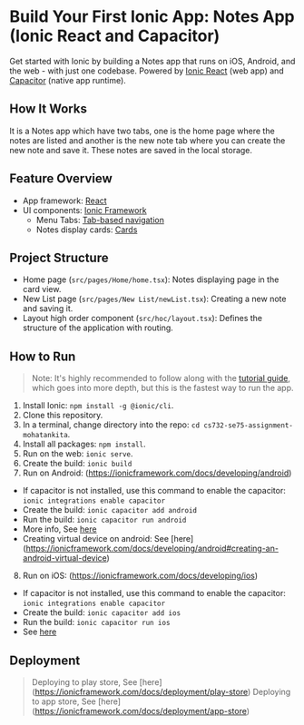 # Build Your First Ionic App: Notes App (Ionic React and Capacitor)
Get started with Ionic by building a Notes app that runs on iOS, Android, and the web - with just one codebase.
Powered by [Ionic React](https://ionicframework.com/docs/react) (web app) and [Capacitor](https://capacitor.ionicframework.com) (native app runtime).

## How It Works
It is a Notes app which have two tabs, one is the home page where the notes are listed and another is the new note tab where you can create the new note and save it. These notes are saved in the local storage.

## Feature Overview
* App framework: [React](https://reactjs.org/)
* UI components: [Ionic Framework](https://ionicframework.com/docs/components)
  * Menu Tabs: [Tab-based navigation](https://ionicframework.com/docs/api/tabs)
  * Notes display cards: [Cards](https://ionicframework.com/docs/api/card)

## Project Structure
* Home page (`src/pages/Home/home.tsx`): Notes displaying page in the card view.
* New List page (`src/pages/New List/newList.tsx`): Creating a new note and saving it.
* Layout high order component (`src/hoc/layout.tsx`): Defines the structure of the application with routing.

## How to Run
> Note: It's highly recommended to follow along with the [tutorial guide](https://ionicframework.com/docs/react/your-first-app), which goes into more depth, but this is the fastest way to run the app. 

1) Install Ionic: `npm install -g @ionic/cli`.
2) Clone this repository.
3) In a terminal, change directory into the repo: `cd cs732-se75-assignment-mohatankita`.
4) Install all packages: `npm install`.
5) Run on the web: `ionic serve`.
6) Create the build: `ionic build`
7) Run on Android: (https://ionicframework.com/docs/developing/android)
  - If capacitor is not installed, use this command to enable the capacitor: `ionic integrations enable capacitor`
  - Create the build: `ionic capacitor add android`
  - Run the build: `ionic capacitor run android`
  - More info, See [here](https://ionicframework.com/docs/developing/android)
  - Creating virtual device on android: See [here] (https://ionicframework.com/docs/developing/android#creating-an-android-virtual-device)
8) Run on iOS: (https://ionicframework.com/docs/developing/ios)
  - If capacitor is not installed, use this command to enable the capacitor: `ionic integrations enable capacitor`
  - Create the build: `ionic capacitor add ios`
  - Run the build: `ionic capacitor run ios`
  - See [here](https://ionicframework.com/docs/developing/android)

## Deployment
> Deploying to play store, See [here] (https://ionicframework.com/docs/deployment/play-store)
> Deploying to app store, See [here] (https://ionicframework.com/docs/deployment/app-store)
